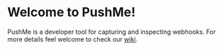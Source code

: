 # Welcome to PushMe!

PushMe is a developer tool for capturing and inspecting webhooks. For more details feel welcome to check our [wiki](https://github.com/luchob/pushme/wiki).
